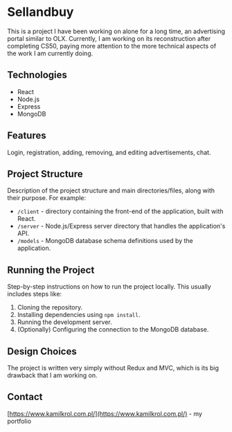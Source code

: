 # Sellandbuy

This is a project I have been working on alone for a long time, an advertising portal similar to OLX. Currently, I am working on its reconstruction after completing CS50, paying more attention to the more technical aspects of the work I am currently doing.

## Technologies

- React
- Node.js
- Express
- MongoDB

## Features

Login, registration, adding, removing, and editing advertisements, chat.

## Project Structure

Description of the project structure and main directories/files, along with their purpose. For example:

- `/client` - directory containing the front-end of the application, built with React.
- `/server` - Node.js/Express server directory that handles the application's API.
- `/models` - MongoDB database schema definitions used by the application.

## Running the Project

Step-by-step instructions on how to run the project locally. This usually includes steps like:

1. Cloning the repository.
2. Installing dependencies using `npm install`.
3. Running the development server.
4. (Optionally) Configuring the connection to the MongoDB database.

## Design Choices

The project is written very simply without Redux and MVC, which is its big drawback that I am working on.

## Contact

[https://www.kamilkrol.com.pl/](https://www.kamilkrol.com.pl/) - my portfolio
